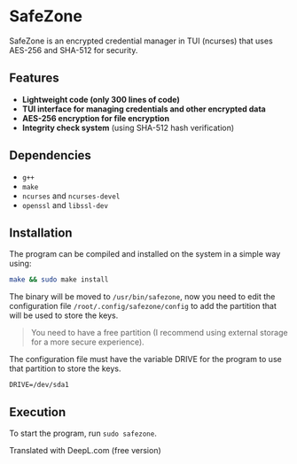 # SafeZone 

SafeZone is an encrypted credential manager in TUI (ncurses) that uses AES-256 and SHA-512 for security.

## Features
- **Lightweight code (only 300 lines of code)**
- **TUI interface for managing credentials and other encrypted data**
- **AES-256 encryption for file encryption**
- **Integrity check system** (using SHA-512 hash verification)

## Dependencies

* `g++`
* `make`
* `ncurses` and `ncurses-devel`
* `openssl` and `libssl-dev`


## Installation
The program can be compiled and installed on the system in a simple way using:
```bash
make && sudo make install
```
The binary will be moved to `/usr/bin/safezone`, now you need to edit the configuration file `/root/.config/safezone/config` to add the partition that will be used to store the keys.

> You need to have a free partition (I recommend using external storage for a more secure experience).

The configuration file must have the variable DRIVE for the program to use that partition to store the keys.
```
DRIVE=/dev/sda1
```

## Execution
To start the program, run ``sudo safezone``.

Translated with DeepL.com (free version)
